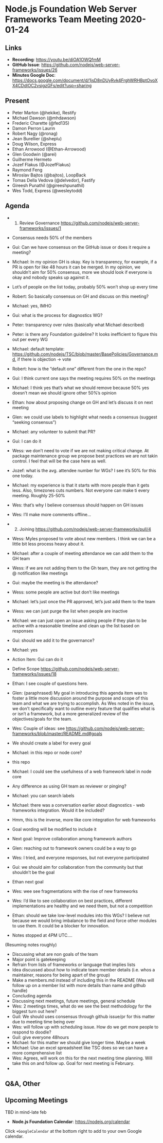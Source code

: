# Node.js Foundation Web Server Frameworks Team Meeting 2020-01-24

## Links

* **Recording**:  https://youtu.be/diOA1OWQfmM
* **GitHub Issue**: https://github.com/nodejs/web-server-frameworks/issues/26
* **Minutes Google Doc**: https://docs.google.com/document/d/1jsD8nDUyRvk4FrghWRHBptOvoXX4CDdlOC2vsigzGFs/edit?usp=sharing

## Present

* Peter Marton (@hekike), Restify
* Michael Dawson (@mhdawson)
* Frederic Charette (@fed135)
* Damon Perron Laurin
* Robert Nagy (@ronag)
* Jean Burellier (@sheplu)
* Doug Wilson, Express
* Ethan Arrowood (@Ethan-Arrowood)
* Glen Goodwin (@arei)
* Guilherme Hermeto
* Jozef Flakus (@JozefFlakus)
* Raymond Feng
* Miroslav Bajtos (@bajtos), LoopBack
* Tomas Della Vedova (@delvedor), Fastify
* Gireesh Punathil (@gireeshpunathil)
* Wes Todd, Express (@wesleytodd)

## Agenda

* 1. Review Governance https://github.com/nodejs/web-server-frameworks/issues/1
 * Consensus needs 50% of the members
 * Gui: Can we have consensus on the GitHub issue or does it require a meeting?
 * Michael: In my opinion GH is okay. Key is transparency, for example, if a PR is open for like 48 hours it can be merged. In my opinion, we shouldn’t aim for 50% consensus, more we should look if everyone is okay and nobody speaks up against it.
 * Lot’s of people on the list today, probably 50% won’t shop up every time
 * Robert: So basically consensus on GH and discuss on this meeting?
 * Michael: yes, IMHO
 * Gui: what is the process for diagnostics WG?
 * Peter: transparency over rules (basically what Michael described)
 * Peter: is there any Foundation guideline? It looks inefficient to figure this out per every WG
 * Michael: default template: https://github.com/nodejs/TSC/blob/master/BasePolicies/Governance.md, if there is objection -> vote
 * Robert: how is the “default one” different from the one in the repo?
 * Gui: I think current one says the meeting requires 50% on the meetings
 * Michael: I think yes that’s what we should remove because 50% yes doesn’t mean we should ignore other 50%’s opinion
 * Ethan: how about proposing change on GH and let’s discuss it on next meeting
 * Glen: we could use labels to highlight what needs a consensus (suggest “seeking consensus”)
 * Michael: any volunteer to submit that PR?
 * Gui: I can do it
 * Wess: we don’t need to vote if we are not making critical change. At package maintenance group we propose best practices we are not takin control. I feel that will be the case here as well.
 * Jozef: what is the avg. attendee number for WGs? I see it’s 50% for this one today.
 * Michael: my experience is that it starts with more people than it gets less. Also, timezones cuts numbers. Not everyone can make ti every meeting. Roughly 25-50%
 * Wes: that’s why I believe consensus should happen on GH issues
 * Wes: I’ll make more comments offline...


* 2. Joining https://github.com/nodejs/web-server-frameworks/pull/4
 * Wess: Myles proposed to vote about new members. I think we can be a little bit less process heavy about it. 
 * Michael: after a couple of meeting attendance we can add them to the GH team
 * Wess: if we are not adding them to the Gh team, they are not getting the @ notification like meetings
 * Gui: maybe the meeting is the attendance?
 * Wess: some people are active but don’t like meetings
 * Michael: let’s just once the PR approved, let’s just add them to the team
 * Wess: we can just purge the list when people are inactive
 * Michael: we can just open an issue asking people if they plan to be active with a reasonable timeline and clean up the list based on responses
 * Gui: should we add it to the governance?
 * Michael: yes
 * Action Item: Gui can do it


* Define Scope https://github.com/nodejs/web-server-frameworks/issues/18
 * Ethan: I see couple of questions here.
 * Glen: (paraphrased) My goal in introducing this agenda item was to foster a little more discussion around the purpose and scope of this team and what we are trying to accomplish.  As Wes noted in the issue, we don’t specifically want to outline every feature that qualifies what is or isn’t a framework, but a more generalized review of the objectives/goals for the team.
 * Wes: Couple of ideas: see https://github.com/nodejs/web-server-frameworks/blob/master/README.md#goals
 * We should create a label for every goal
 * Michael: in this repo or node core?
 * this repo
 * Michael: I could see the usefulness of a web framework label in node core
 * Any difference as using GH team as reviewer or pinging?
 * Michael: you can search labels
 * Michael: there was a conversation earlier about diagnostics - web frameworks integration. Would it be included?
 * Hmm, this is the inverse, more like core integration for web frameworks
 * Goal wording will be modified to include it
 * Next goal: Improve collaboration among framework authors
 * Glen: reaching out to framework owners could be a way to go
 * Wes: I tried, and everyone responses, but not everyone participated
 * Gui: we should aim for collaboration from the community but that shouldn’t be the goal
 * Ethan next goal
 * Wes: wee see fragmentations with the rise of new frameworks
 * Wes: I’d like to see collaboration on best practices, different implementations are healthy and we need them, but not a competition
 * Ethan: should we take low-level modules into this WGs? I believe not because we would bring imbalance to the field and force other modules to use them. It could be a blocker for innovation.
 * Notes stopped at 4PM UTC….

(Resuming notes roughly)
* Discussing what are non goals of the team
* Major point is gatekeeping
* Refrain from lists of frameworks or language that implies lists
* Idea discussed about how to indicate team member details (i.e. whos a maintainer, reasons for being apart of the group)
* Make a members.md instead of including this in the README (Wes will follow up on a member list with more details than name and github handle)
* Concluding agenda
* Discussing next meetings, future meetings, general schedule
* Wes: 2 meetings times, what do we see the best methodology for the biggest turn out here?
* Guil: We should uses consensus through github issue/pr for this matter due to meeting time being over
* Wes: will follow up with scheduling issue. How do we get more people to respond to doodle?
* Guil: give everyone 48hours
* Michael: for this matter we should give longer time. Maybe a week
* Michael: Use an excel spreadsheet like TSC does so we can have a more comprehensive list
* Wes: Agrees, will work on this for the next meeting time planning. Will take this on and follow up. Goal for next meeting is February. 
* 

## Q&A, Other

## Upcoming Meetings

TBD in mind-late feb

* **Node.js Foundation Calendar**: https://nodejs.org/calendar

Click `+GoogleCalendar` at the bottom right to add to your own Google calendar.


